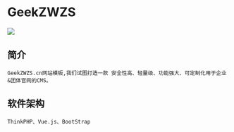 # GeekZWZS
<a href="https://996.icu"><img src="https://img.shields.io/badge/link-996.icu-red.svg"></a>
## 简介
    GeekZWZS.cn网站模板,我们试图打造一款 安全性高、轻量级、功能强大、可定制化用于企业&团体官网的CMS。
## 软件架构
    ThinkPHP、Vue.js、BootStrap
